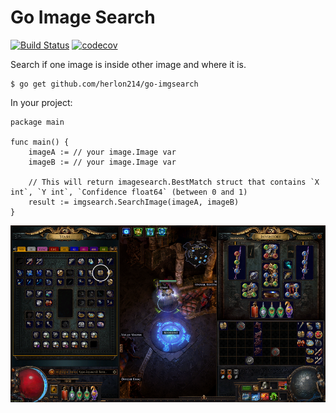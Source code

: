 # Go Image Search
[![Build Status](https://travis-ci.org/herlon214/go-imgsearch.svg?branch=master)](https://travis-ci.org/herlon214/go-imgsearch)
[![codecov](https://codecov.io/gh/herlon214/go-imgsearch/branch/master/graph/badge.svg)](https://codecov.io/gh/herlon214/go-imgsearch)

Search if one image is inside other image and where it is.

```
$ go get github.com/herlon214/go-imgsearch
```

In your project:
```
package main

func main() {
    imageA := // your image.Image var
    imageB := // your image.Image var

    // This will return imagesearch.BestMatch struct that contains `X int`, `Y int`, `Confidence float64` (between 0 and 1)
    result := imgsearch.SearchImage(imageA, imageB)
}
```

![Match result](./testdata/match_result.png "Result")

